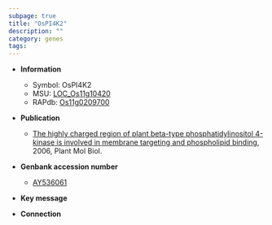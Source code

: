 ```yaml
---
subpage: true
title: "OsPI4K2"
description: ""
category: genes
tags: 
---
```


* **Information**  
    + Symbol: OsPI4K2  
    + MSU: [LOC_Os11g10420](http://rice.plantbiology.msu.edu/cgi-bin/ORF_infopage.cgi?orf=LOC_Os11g10420)  
    + RAPdb: [Os11g0209700](http://rapdb.dna.affrc.go.jp/viewer/gbrowse_details/irgsp1?name=Os11g0209700)  

* **Publication**  
    + [The highly charged region of plant beta-type phosphatidylinositol 4-kinase is involved in membrane targeting and phospholipid binding](http://www.ncbi.nlm.nih.gov/pubmed?term=The+highly+charged+region+of+plant+beta-type+phosphatidylinositol+4-kinase+is+involved+in+membrane+targeting+and+phospholipid+binding%5BTitle%5D), 2006, Plant Mol Biol.

* **Genbank accession number**  
    + [AY536061](http://www.ncbi.nlm.nih.gov/nuccore/AY536061)

* **Key message**  

* **Connection**  



